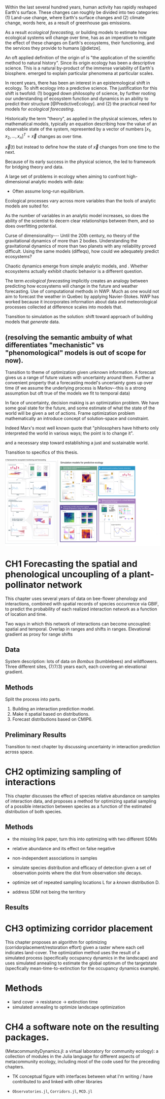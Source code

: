 Within the last several hundred years, human activity has rapidly
reshaped Earth's surface. These changes can roughly be divided into
two categories: (1) Land-use change, where Earth's surface changes and
(2) climate change, words here, as a result of greenhouse gas
emissions.

As a result _ecological forecasting_, or building models to
estimate how ecological systems will change over time, has as an
imperative to mitigate the effect of these changes on Earth's
ecosystems, their functioning, and the services they provide to
humans  [@dietze].

An oft applied definition of the origin of  is "the application
of the scientific method to natural history". Since its origin ecology
has been a descriptive science. This is a natural by-product of the
immense variability of Earth's biosphere.
emerged to explain particular phenomena at particular scales.

In recent years, there has been an interest in an epistemological
shift in ecology. To shift ecology into a predictive science. The
justification for this shift is twofold: (1) bogged down philosophy of
science, by further rooting our understanding of ecosystem function
and dynamics in an ability to predict their structure
[@PredictiveEcology]. and (2) the practical need for models for
_ecological forecasting_.


Historically the term "theory", as applied in the physical sciences,
refers to mathematical models, typically an equation describing how
the value of an observable state of the system, represented by a
vector of numbers $[x_1, x_2, \dots, x_n]^T = \vec{x}$ changes as over time.

$\vec{x}(t)$ but instead to define how the state of $\vec{x}$ changes
from one time to the next.

Because of its early success in the physical science, the led to
framework for bridging theory and data.


A large set of problems in ecology when aiming to confront high-dimensional
analytic models with data:

- Often assume long-run equilibrium.

Ecological processes vary across more variables than the tools of
analytic models are suited for.

As the number of variables in an analytic model increases, so does the
ability of the scientist to decern clear relationships between them,
and so does overfitting potential.

Curse of dimensionality---
Until the 20th century, no theory of the gravitational dynamics of
more than 2 bodies. Understanding the gravitational dynamics of more
than two planets with any reliability proved difficult. Using the same
models (diffeqs), how could we adequately predict ecosystems?

Chaotic dynamics emerge from simple analytic models, and .
Whether ecosystems actually exhibit chaotic behavior is a different question.

The term _ecological forecasting_ implicitly creates an analogy
between predicting how ecosystems will change in the future and
weather forecasting. Use of computational methods in NWP. Much as one
would not aim to forecast the weather in Quebec by applying
Navier-Stokes. NWP has worked because it incorporates information
about data and meteorological processes collected at  difference
scales into models that.

Transition to simulation as the solution: shift toward approach of
building models that _generate_ data.



(resolving the semantic ambuity of what differentiates "mechanistic"
vs "phenomological" models is out of scope for now).
----


Transition to theme of optimization given unknown information. A
forecast gives us a range of future values with uncertainty around
them. Further a convenient property that a forecasting model's
uncertainty goes up over time (if we assume the underlying process is
Markov--this is a strong assumption but oft true of the models we fit
to temporal data)

In face of uncertainty, decision making is an optimization problem.
We have some goal state for the future, and some estimate of what
the state of the world will be given a set of actions.
Frame optimization problem mathematically an introduce concept of
solution-space and constraint.


Indeed Marx's most well known quote that "philosophers have hitherto
only interpreted the world in various ways; the point is to change it".

and a necessary step toward establishing a just and sustainable world.

Transition to specifics of this thesis.



![thesis concept](./figures/thesisconcept.png)

# CH1 Forecasting the spatial and phenological uncoupling of a plant-pollinator network

This chapter uses several years of data on bee-flower phenology and
interactions, combined with spatial records of species occurrence via
GBIF, to predict the probability of each realized interaction network
as a function of location and time.


Two ways in which this network of interactions can become uncoupled:
spatial and temporal.
Overlap in ranges and shifts in ranges. Elevational gradient as proxy
for range shifts

## Data

System description: lots of data on _Bombus_ (bumblebees) and wildflowers.
Three different sites, (7/7/3) years each, each covering an elevational
gradient.

## Methods

Split the process into parts.

1) Building an interaction prediction model.
2) Make it spatial based on distributions.
3) Forecast distributions based on CMIP6.

## Preliminary Results

Transition to next chapter by discussing uncertainty in interaction
prediction across space.

# CH2 optimizing sampling of interactions

This chapter discusses the effect of species relative abundance on
samples of interaction data, and proposes a method for optimizing
spatial sampling of a possible interaction between species as a
function of the estimated distribution of both species.



## Methods

- the missing link paper, turn this into optimizing with two different SDMs
- relative abundance and its effect on false negative
- non-independent associations in samples

- simulate species distribution and efficacy of detection given a set of
observation points where the dist from observation site decays.
- optimize set of repeated sampling locations L for a _known_ distribution D.
- address SDM not being the territory


## Results

# CH3 optimizing corridor placement
This chapter proposes an algorithm for optimizing (corridorplacement/restoration effort) given a raster where each cell indicates land-cover. The optimization method uses the result of a simulated process (specifically occupancy dynamics in the landscape) and uses simulated annealing to estimate the global optimum of the targetstate (specfically mean-time-to-extinction for the occupancy dynamics example).


# Methods

- land cover -> resistance -> extinction time
- simulated annealing to optimize landscape optimization

# CH4 a software note on the resulting packages.
(MetacommunityDynamics.jl: a virtual laboratory for community ecology): a collection of modules in the Julia language for different aspects of metacommunity ecology, including most of the code used for the preceding chapters.


- TK conceptual figure with interfaces between what I'm writing / have contributed
to and linked with other libraries

- `Observatories.jl`, `Corridors.jl`, `MCD.jl`
